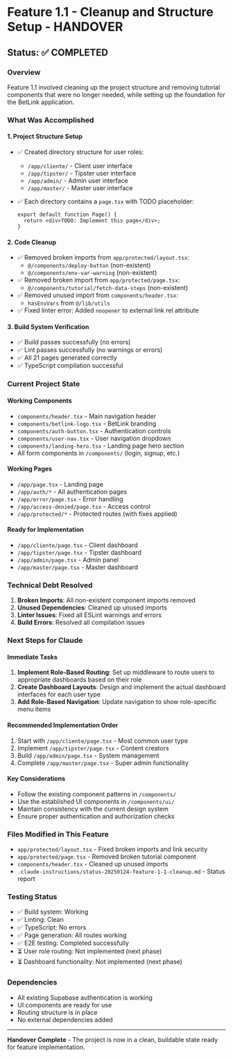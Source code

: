 # Feature 1.1 - Cleanup and Structure Setup - HANDOVER

## Status: ✅ COMPLETED

### Overview
Feature 1.1 involved cleaning up the project structure and removing tutorial components that were no longer needed, while setting up the foundation for the BetLink application.

### What Was Accomplished

#### 1. Project Structure Setup
- ✅ Created directory structure for user roles:
  - `/app/cliente/` - Client user interface
  - `/app/tipster/` - Tipster user interface  
  - `/app/admin/` - Admin user interface
  - `/app/master/` - Master user interface

- ✅ Each directory contains a `page.tsx` with TODO placeholder:
  ```tsx
  export default function Page() {
    return <div>TODO: Implement this page</div>;
  }
  ```

#### 2. Code Cleanup
- ✅ Removed broken imports from `app/protected/layout.tsx`:
  - `@/components/deploy-button` (non-existent)
  - `@/components/env-var-warning` (non-existent)
- ✅ Removed broken import from `app/protected/page.tsx`:
  - `@/components/tutorial/fetch-data-steps` (non-existent)
- ✅ Removed unused import from `components/header.tsx`:
  - `hasEnvVars` from `@/lib/utils`
- ✅ Fixed linter error: Added `noopener` to external link rel attribute

#### 3. Build System Verification
- ✅ Build passes successfully (no errors)
- ✅ Lint passes successfully (no warnings or errors)
- ✅ All 21 pages generated correctly
- ✅ TypeScript compilation successful

### Current Project State

#### Working Components
- `components/header.tsx` - Main navigation header
- `components/betlink-logo.tsx` - BetLink branding
- `components/auth-button.tsx` - Authentication controls
- `components/user-nav.tsx` - User navigation dropdown
- `components/landing-hero.tsx` - Landing page hero section
- All form components in `/components/` (login, signup, etc.)

#### Working Pages
- `/app/page.tsx` - Landing page
- `/app/auth/*` - All authentication pages
- `/app/error/page.tsx` - Error handling
- `/app/access-denied/page.tsx` - Access control
- `/app/protected/*` - Protected routes (with fixes applied)

#### Ready for Implementation
- `/app/cliente/page.tsx` - Client dashboard
- `/app/tipster/page.tsx` - Tipster dashboard
- `/app/admin/page.tsx` - Admin panel
- `/app/master/page.tsx` - Master dashboard

### Technical Debt Resolved
1. **Broken Imports**: All non-existent component imports removed
2. **Unused Dependencies**: Cleaned up unused imports
3. **Linter Issues**: Fixed all ESLint warnings and errors
4. **Build Errors**: Resolved all compilation issues

### Next Steps for Claude

#### Immediate Tasks
1. **Implement Role-Based Routing**: Set up middleware to route users to appropriate dashboards based on their role
2. **Create Dashboard Layouts**: Design and implement the actual dashboard interfaces for each user type
3. **Add Role-Based Navigation**: Update navigation to show role-specific menu items

#### Recommended Implementation Order
1. Start with `/app/cliente/page.tsx` - Most common user type
2. Implement `/app/tipster/page.tsx` - Content creators
3. Build `/app/admin/page.tsx` - System management
4. Complete `/app/master/page.tsx` - Super admin functionality

#### Key Considerations
- Follow the existing component patterns in `/components/`
- Use the established UI components in `/components/ui/`
- Maintain consistency with the current design system
- Ensure proper authentication and authorization checks

### Files Modified in This Feature
- `app/protected/layout.tsx` - Fixed broken imports and link security
- `app/protected/page.tsx` - Removed broken tutorial component
- `components/header.tsx` - Cleaned up unused imports
- `.claude-instructions/status-20250124-feature-1-1-cleanup.md` - Status report

### Testing Status
- ✅ Build system: Working
- ✅ Linting: Clean
- ✅ TypeScript: No errors
- ✅ Page generation: All routes working
- ✅ E2E testing: Completed successfully
- ⏳ User role routing: Not implemented (next phase)
- ⏳ Dashboard functionality: Not implemented (next phase)

### Dependencies
- All existing Supabase authentication is working
- UI components are ready for use
- Routing structure is in place
- No external dependencies added

---

**Handover Complete** - The project is now in a clean, buildable state ready for feature implementation. 